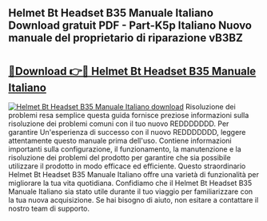 ## Helmet Bt Headset B35 Manuale Italiano Download gratuit PDF - Part-K5p Italiano Nuovo manuale del proprietario di riparazione vB3BZ

# <h2><a href="http://dfgcgju.blite.top/?on=Helmet+Bt+Headset+B35+Manuale+Italiano">🔗Download 👉🔴 Helmet Bt Headset B35 Manuale Italiano</a></h2>

[![Helmet Bt Headset B35 Manuale Italiano download](https://i.imgur.com/lujVjoI.png)](http://dfgcgju.blite.top/?on=Helmet+Bt+Headset+B35+Manuale+Italiano)
Risoluzione dei problemi resa semplice questa guida fornisce preziose informazioni sulla risoluzione dei problemi comuni con il tuo nuovo REDDDDDDD. Per garantire Un'esperienza di successo con il nuovo REDDDDDDD, leggere attentamente questo manuale prima dell'uso. Contiene informazioni importanti sulla configurazione, il funzionamento, la manutenzione e la risoluzione dei problemi del prodotto per garantire che sia possibile utilizzare il prodotto in modo efficace ed efficiente. Questo straordinario Helmet Bt Headset B35 Manuale Italiano offre una varietà di funzionalità per migliorare la tua vita quotidiana. Confidiamo che il Helmet Bt Headset B35 Manuale Italiano sia stato utile durante il tuo viaggio per familiarizzare con la tua nuova acquisizione. Se hai bisogno di aiuto, non esitare a contattare il nostro team di supporto.
